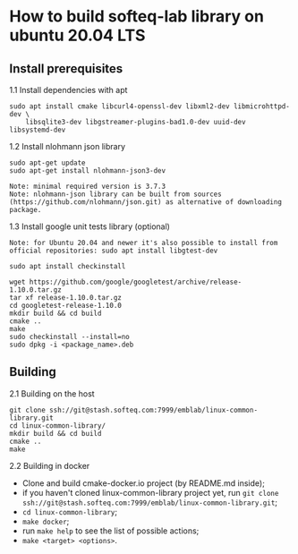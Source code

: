 
# How to build softeq-lab library on ubuntu 20.04 LTS

## Install prerequisites

1.1 Install dependencies with apt
```
sudo apt install cmake libcurl4-openssl-dev libxml2-dev libmicrohttpd-dev \
    libsqlite3-dev libgstreamer-plugins-bad1.0-dev uuid-dev libsystemd-dev
```
1.2 Install nlohmann json library
```
sudo apt-get update
sudo apt-get install nlohmann-json3-dev

Note: minimal required version is 3.7.3
Note: nlohmann-json library can be built from sources (https://github.com/nlohmann/json.git) as alternative of downloading package.
```
1.3 Install google unit tests library (optional)
```
Note: for Ubuntu 20.04 and newer it's also possible to install from official repositories: sudo apt install libgtest-dev

sudo apt install checkinstall

wget https://github.com/google/googletest/archive/release-1.10.0.tar.gz
tar xf release-1.10.0.tar.gz
cd googletest-release-1.10.0
mkdir build && cd build
cmake ..
make
sudo checkinstall --install=no
sudo dpkg -i <package_name>.deb

```

## Building

2.1 Building on the host
```
git clone ssh://git@stash.softeq.com:7999/emblab/linux-common-library.git
cd linux-common-library/
mkdir build && cd build
cmake ..
make
```
2.2 Building in docker

- Clone and build cmake-docker.io project (by README.md inside);
- if you haven't cloned linux-common-library project yet, run `git clone ssh://git@stash.softeq.com:7999/emblab/linux-common-library.git`;
- `cd linux-common-library`;
- `make docker`;
- run `make help` to see the list of possible actions;
- `make <target> <options>`.
